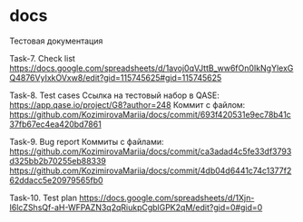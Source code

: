 # docs
Тестовая документация

Task-7. Check list
https://docs.google.com/spreadsheets/d/1avoj0qVJttB_ww6fOn0IkNgYlexGQ4876VyIxkOVxw8/edit?gid=115745625#gid=115745625

Task-8. Test cases
Cсылка на тестовый набор в QASE:
https://app.qase.io/project/G8?author=248
Коммит с файлом:
https://github.com/KozimirovaMariia/docs/commit/693f420531e9ec78b41c37fb67ec4ea420bd7861

Task-9. Bug report
Коммиты с файлами:
https://github.com/KozimirovaMariia/docs/commit/ca3adad4c5fe33df3793d325bb2b70255eb88339
https://github.com/KozimirovaMariia/docs/commit/4db04d6441c74c1377f262ddacc5e20979565fb0

Task-10. Test plan
https://docs.google.com/spreadsheets/d/1Xjn-I6lcZShsQf-aH-WFPAZN3q2qRiukpCgblGPK2qM/edit?gid=0#gid=0
